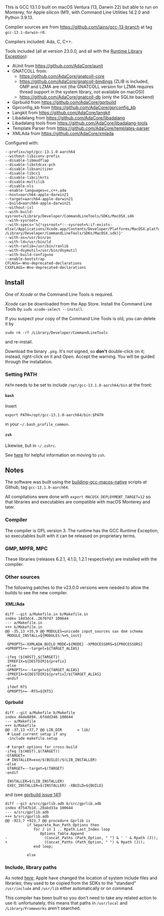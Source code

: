 This is GCC 13.1.0 built on macOS Ventura (13, Darwin 22) but able to run on Monterey, for Apple silicon (M1), with Command Line Utilities 14.2.0 and Python 3.9.13.

Compiler sources are from https://github.com/iains/gcc-13-branch at tag `gcc-13.1-darwin-r0`.

Compilers included: Ada, C, C++.

Tools included (all at version 23.0.0, and all with the  [Runtime Library Exception][RLE]):

* AUnit from https://github.com/AdaCore/aunit
* GNATCOLL from:
  * https://github.com/AdaCore/gnatcoll-core
  * https://github.com/AdaCore/gnatcoll-bindings (ZLIB is included, OMP and LZMA are not (the GNATCOLL version for LZMA requires thread support in the system library, not available on macOS))
  * https://github.com/AdaCore/gnatcoll-db (only the SQLite backend)
* Gprbuild from https://github.com/AdaCore/gprbuild
* Gprconfig\_kb from https://github.com/AdaCore/gprconfig_kb
* Langkit from https://github.com/AdaCore/langkit
* Libadalang from https://github.com/AdaCore/libadalang
* Libadalang tools from https://github.com/AdaCore/libadalang-tools
* Template Parser from  https://github.com/AdaCore/templates-parser
* XMLAda from https://github.com/AdaCore/xmlada

Configured with:
```
--prefix=/opt/gcc-13.1.0-aarch64
--without-libiconv-prefix
--disable-libmudflap
--disable-libstdcxx-pch
--disable-libsanitizer
--disable-libcc1
--disable-libcilkrts
--disable-multilib
--disable-nls
--enable-languages=c,c++,ada
--host=aarch64-apple-darwin21
--target=aarch64-apple-darwin21
--build=aarch64-apple-darwin21
--without-isl
--with-build-sysroot=/Library/Developer/CommandLineTools/SDKs/MacOSX.sdk
--with-sysroot=
--with-specs='%{!sysroot=*:--sysroot=%:if-exists-else(/Applications/Xcode.app/Contents/Developer/Platforms/MacOSX.platform/Developer/SDKs/MacOSX.sdk
/Library/Developer/CommandLineTools/SDKs/MacOSX.sdk)}'
--with-as=/usr/bin/as
--with-ld=/usr/bin/ld
--with-ranlib=/usr/bin/ranlib
--with-dsymutil=/usr/bin/dsymutil
--with-build-config=no
--enable-bootstrap
CFLAGS=-Wno-deprecated-declarations
CXXFLAGS=-Wno-deprecated-declarations
```

[RLE]: http://www.gnu.org/licenses/gcc-exception-faq.html

## Install ##

One of _Xcode_ or the Command Line Tools is required.

_Xcode_ can be downloaded from the App Store.
Install the Command Line Tools by `sudo xcode-select --install`.

If you suspect your copy of the Command Line Tools is old, you can delete it by
```
sudo rm -rf /Library/Developer/CommandLineTools
```
and re-install.

Download the binary `.pkg`. It's not signed, so **don't** double-click on it; instead, right-click on it and _Open_. Accept the warning. You will be guided through the installation.

### Setting PATH ###

`PATH` needs to be set to include `/opt/gcc-13.1.0-aarch64/bin` at the front:

#### `bash` ####

Insert
```
export PATH=/opt/gcc-13.1.0-aarch64/bin:$PATH
```
in your `~/.bash_profile_common`.

#### `zsh` ####

Likewise, but in `~/.zshrc`.

See [here][ZSH] for helpful information on moving to `zsh`.

[ZSH]: https://scriptingosx.com/2019/06/moving-to-zsh/

## Notes ##

The software was built using the [building-gcc-macos-native][BUILDING] scripts at Github, tag `gcc-13.1.0-aarch64`.

All compilations were done with `export MACOSX_DEPLOYMENT_TARGET=12` so that libraries and executables are compatible with macOS Monterey and later.

[BUILDING]:https://github.com/simonjwright/building-gcc-macos-native

### Compiler ###

The compiler is GPL version 3. The runtime has the GCC Runtime Exception, so executables built with it can be released on proprietary terms.

### GMP, MPFR, MPC ###

These libraries (releases 6.2.1, 4.1.0, 1.2.1 respectively) are installed with the compiler.

### Other sources ###

The following patches to the v23.0.0 versions were needed to allow the builds to see the new compiler.

#### XML/Ada ####

```
diff --git a/Makefile.in b/Makefile.in
index 14d3dc4..26707d7 100644
--- a/Makefile.in
+++ b/Makefile.in
@@ -35,13 +35,9 @@ MODULES=unicode input_sources sax dom schema
 MODULE_INSTALL=${MODULES:%=%_inst}

 GPROPTS=-XXMLADA_BUILD_MODE=${MODE} -XPROCESSORS=${PROCESSORS}
+GPROPTS+=--target=${TARGET_ALIAS}

-ifeq (${HOST},${TARGET})
 IPREFIX=${DESTDIR}${prefix}
-else
-GPROPTS+=--target=${TARGET_ALIAS}
-IPREFIX=${DESTDIR}${prefix}/${TARGET_ALIAS}
-endif

 ifdef RTS
 GPROPTS+=--RTS=${RTS}
```

#### Gprbuild ####

```
diff --git a/Makefile b/Makefile
index d4de8894..6fddd346 100644
--- a/Makefile
+++ b/Makefile
@@ -37,13 +37,7 @@ LIB_DIR       = lib/
 # Load current setup if any
 -include makefile.setup

-# target options for cross-build
-ifeq ($(HOST),$(TARGET))
-GTARGET=
-# INSTALLER=exe/$(BUILD)/$(LIB_INSTALLER)
-else
 GTARGET=--target=$(TARGET)
-endif

 INSTALLER=$(LIB_INSTALLER)
 EXEC_INSTALLER=$(INSTALLER) -XBUILD=${BUILD}
```

and (see [gprbuild issue 141](https://github.com/AdaCore/gprbuild/issues/141))

```
diff --git a/src/gprlib.adb b/src/gprlib.adb
index d7547b1d..20abd33a 100644
--- a/src/gprlib.adb
+++ b/src/gprlib.adb
@@ -923,7 +923,7 @@ procedure Gprlib is
          if Separate_Run_Path_Options then
             for J in 1 .. Rpath.Last_Index loop
                Options_Table.Append
-                 (Concat_Paths (Path_Option, " ") & ' ' & Rpath (J));
+                 (Concat_Paths (Path_Option, " ") & Rpath (J));
             end loop;

          else
```


### Include, library paths ###

As noted [here][SDKS], Apple have changed the location of system include files and libraries; they used to be copied from the SDKs to the "standard" `/usr/include` and `/usr/lib` either automatically or on command.

This compiler has been built so you don't need to take any related action to use it: unfortunately, this means that paths in `/usr/local` and `/Library/Frameworks` aren't searched.

[SDKS]: https://forward-in-code.blogspot.com/2022/03/which-sdk-choices-choices.html
